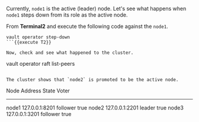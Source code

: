 Currently, `node1` is the active (leader) node. Let's see what happens when `node1` steps down from its role as the active node.

From **Terminal2** and execute the following code against the `node1`.

```
vault operator step-down
```{{execute T2}}

Now, check and see what happened to the cluster.

```
vault operator raft list-peers
```{{execute T2}}

The cluster shows that `node2` is promoted to be the active node.

```
Node     Address           State       Voter
----     -------           -----       -----
node1    127.0.0.1:8201    follower    true
node2    127.0.0.1:2201    leader      true
node3    127.0.0.1:3201    follower    true
```
